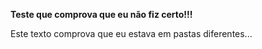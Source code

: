 **Teste que comprova que eu não fiz certo!!!**

Este texto comprova que eu estava em pastas diferentes...